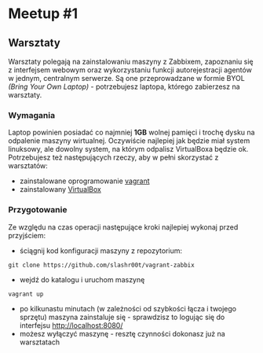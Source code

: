 # Meetup #1

## Warsztaty
Warsztaty polegają na zainstalowaniu maszyny z Zabbixem, zapoznaniu się z interfejsem webowym oraz wykorzystaniu funkcji autorejestracji agentów w jednym, centralnym serwerze.
Są one przeprowadzane w formie BYOL *(Bring Your Own Laptop)* - potrzebujesz  laptopa, którego zabierzesz na warsztaty. 

### Wymagania

Laptop powinien posiadać co najmniej **1GB** wolnej pamięci i trochę dysku na odpalenie maszyny wirtualnej. Oczywiście najlepiej jak będzie miał system linuksowy, ale dowolny system, na którym odpalisz VirtualBoxa będzie ok.
Potrzebujesz też następujących rzeczy, aby w pełni skorzystać z warsztatów:
  * zainstalowane oprogramowanie [vagrant](https://www.vagrantup.com/downloads.html)
  * zainstalowany [VirtualBox](https://www.virtualbox.org/wiki/Downloads)

### Przygotowanie
Ze względu na czas operacji następujące kroki najlepiej wykonaj przed przyjściem:
  * ściągnij kod konfiguracji maszyny z repozytorium:
  ```
  git clone https://github.com/slashr00t/vagrant-zabbix
  ```
  * wejdź do katalogu i uruchom maszynę
  ```
  vagrant up
  ```
  * po kilkunastu minutach (w zależności od szybkości łącza i twojego sprzętu) maszyna zainstaluje się - sprawdzisz to logując się do interfejsu [http://localhost:8080/](http://localhost:8080)
  * możesz wyłączyć maszynę - resztę czynności dokonasz już na warsztatach

